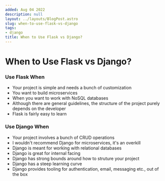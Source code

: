 ```yaml
---
added: Aug 04 2022
description: null
layout: ../layouts/BlogPost.astro
slug: when-to-use-flask-vs-django
tags:
- django
title: When to Use Flask vs Django?
---
```


# When to Use Flask vs Django?

### Use Flask When

* Your project is simple and needs a bunch of customization
* You want to build microservices
* When you want to work with NoSQL databases
* Although there are general guidelines, the structure of the project purely depends on the developer
* Flask is fairly easy to learn

### Use Django When

* Your project involves a bunch of CRUD operations
* I wouldn't recommend Django for microservices, it's an overkill
* Django is meant for working with relational databases
* Django is great for internal facing&#x20;
* Django has strong bounds around how to struture your project
* Django has a steep learning curve
* Django provides tooling for authentication, email, messaging etc., out of the box